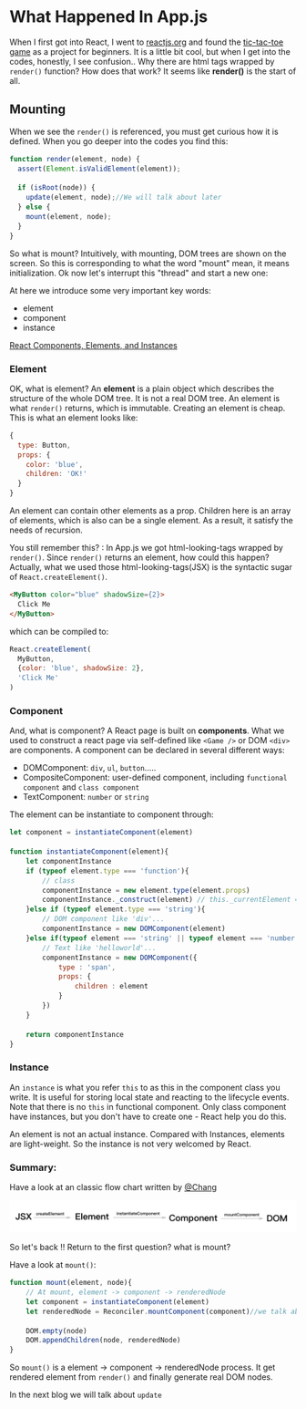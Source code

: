 # What Happened In App.js

When I first got into React, I went to [reactjs.org](reactjs.org) and found the [tic-tac-toe game](https://reactjs.org/tutorial/tutorial.html#what-are-we-building) as a project for beginners. It is a little bit cool, but when I get into the codes, honestly, I see confusion.. Why there are html tags wrapped by `render()` function? How does that work? It seems like **render()** is the start of all.

## Mounting

When we see the `render()` is referenced, you must get curious how it is defined. When you go deeper into the codes you find this:

```js
function render(element, node) {
  assert(Element.isValidElement(element));

  if (isRoot(node)) {
    update(element, node);//We will talk about later
  } else {
    mount(element, node);
  }
}
```

So what is mount? Intuitively, with mounting, DOM trees are shown on the screen. So this is corresponding to what the word "mount" mean, it means initialization. Ok now let's interrupt this "thread" and start a new one:

At here we introduce some very important key words:
* element
* component
* instance

[React Components, Elements, and Instances](https://reactjs.org/blog/2015/12/18/react-components-elements-and-instances.html)

### Element

OK, what is element? An **element** is a plain object which describes the structure of the whole DOM tree. It is not a real DOM tree. An element is what `render()` returns, which is immutable. Creating an element is cheap. This is what an element looks like:

```js
{
  type: Button,
  props: {
    color: 'blue',
    children: 'OK!'
  }
}
```

 An element can contain other elements as a prop. Children here is an array of elements, which is also can be a single element. As a result, it satisfy the needs of recursion.

You still remember this? : In App.js we got html-looking-tags wrapped by `render()`. Since `render()` returns an element, how could this happen? Actually, what we used those html-looking-tags(JSX) is the syntactic sugar of `React.createElement()`. 
```html
<MyButton color="blue" shadowSize={2}>
  Click Me
</MyButton>
```
which can be compiled to:

```js
React.createElement(
  MyButton,
  {color: 'blue', shadowSize: 2},
  'Click Me'
)
```
### Component

And, what is component? A React page is built on **components**. What we used to construct a react page via self-defined like `<Game />` or DOM `<div>` are components. A component can be declared in several different ways:

* DOMComponent: `div`, `ul`, `button`.....
* CompositeComponent: user-defined component, including `functional component` and `class component`
* TextComponent: `number` or `string`

The element can be instantiate to component through:

```js
let component = instantiateComponent(element)

function instantiateComponent(element){
	let componentInstance
	if (typeof element.type === 'function'){
		// class
		componentInstance = new element.type(element.props)
		componentInstance._construct(element) // this._currentElement = element
	}else if (typeof element.type === 'string'){
		// DOM component like 'div'...
		componentInstance = new DOMComponent(element)
	}else if(typeof element === 'string' || typeof element === 'number' ){
		// Text like 'helloworld'...
		componentInstance = new DOMComponent({
			type : 'span',
			props: {
				children : element
			}
		})
	}

	return componentInstance
}
```

### Instance

An `instance` is what you refer `this` to as this in the component class you write. It is useful for storing local state and reacting to the lifecycle events. Note that there is no `this` in functional component. Only class component have instances, but you don't have to create one - React help you do this.

An element is not an actual instance. Compared with Instances, elements are light-weight. So the instance is not very welcomed by React.

### Summary:

Have a look at an classic flow chart written by [@Chang](https://github.com/cyan33/)

![mount-process](mount-process.jpg)

So let's back !! Return to the first question? what is mount?

Have a look at `mount()`:
```js
function mount(element, node){
	// At mount, element -> component -> renderedNode
	let component = instantiateComponent(element)
	let renderedNode = Reconciler.mountComponent(component)//we talk about Reconciler later

	DOM.empty(node)
	DOM.appendChildren(node, renderedNode)
}
```
So `mount()` is a element -> component -> renderedNode process. It get rendered element from `render()` and finally generate real DOM nodes.

In the next blog we will talk about `update`

















